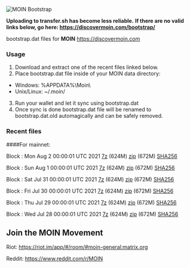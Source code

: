 ![MOIN Bootstrap](https://i.imgur.com/KjM1jMp.jpg)

**Uploading to transfer.sh has become less reliable.**
**If there are no valid links below, go here: https://discovermoin.com/bootstrap/**

bootstrap.dat files for **MOIN** https://discovermoin.com

### Usage

1. Download and extract one of the recent files linked below.
2. Place bootstrap.dat file inside of your MOIN data directory:
 - Windows: %APPDATA%\Moin\
 - Unix/Linux: ~/.moin/
3. Run your wallet and let it sync using bootstrap.dat
4. Once sync is done bootstrap.dat file will be renamed to bootstrap.dat.old automagically and can be safely removed.


### Recent files

####For mainnet:

Block : Mon Aug  2 00:00:01 UTC 2021 [7z](https://transfer.sh/1DQubpe/bootstrap.dat.20210802.7z) (624M) [zip](https://transfer.sh/1k9brDX/bootstrap.dat.20210802.zip) (672M) [SHA256](https://transfer.sh/1njruly/sha256.txt)

Block : Sun Aug  1 00:00:01 UTC 2021 [7z](https://transfer.sh/tf/bootstrap.dat.20210801.7z) (624M) [zip](https://transfer.sh/1e442xM/bootstrap.dat.20210801.zip) (672M) [SHA256](https://transfer.sh/13Ni653/sha256.txt)

Block : Sat Jul 31 00:00:01 UTC 2021 [7z](https://transfer.sh/1q2CjMh/bootstrap.dat.20210731.7z) (624M) [zip](https://transfer.sh/1jgDhhT/bootstrap.dat.20210731.zip) (672M) [SHA256](https://transfer.sh/1U6Frus/sha256.txt)

Block : Fri Jul 30 00:00:01 UTC 2021 [7z](https://transfer.sh/1cUq9Z8/bootstrap.dat.20210730.7z) (624M) [zip](https://transfer.sh/Fl4/bootstrap.dat.20210730.zip) (672M) [SHA256](https://transfer.sh/1hgjNx8/sha256.txt)

Block : Thu Jul 29 00:00:01 UTC 2021 [7z](https://transfer.sh/1eUgTup/bootstrap.dat.20210729.7z) (624M) [zip](https://transfer.sh/1guKlRz/bootstrap.dat.20210729.zip) (672M) [SHA256](https://transfer.sh/11ScmVh/sha256.txt)

Block : Wed Jul 28 00:00:01 UTC 2021 [7z](https://transfer.sh/wz/bootstrap.dat.20210728.7z) (624M) [zip](https://transfer.sh/1DMsUW1/bootstrap.dat.20210728.zip) (672M) [SHA256](https://transfer.sh/1rvMmwq/sha256.txt)

## Join the MOIN Movement

Riot: https://riot.im/app/#/room/#moin-general:matrix.org

Reddit: https://www.reddit.com/r/MOIN
